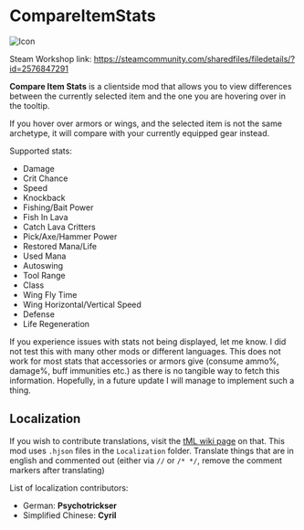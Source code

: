 # CompareItemStats

![Icon](https://raw.githubusercontent.com/direwolf420/CompareItemStats/master/icon.png)

Steam Workshop link: https://steamcommunity.com/sharedfiles/filedetails/?id=2576847291

**Compare Item Stats** is a clientside mod that allows you to view differences between the currently selected item and the one you are hovering over in the tooltip.

If you hover over armors or wings, and the selected item is not the same archetype, it will compare with your currently equipped gear instead.

Supported stats:
* Damage
* Crit Chance
* Speed
* Knockback
* Fishing/Bait Power
* Fish In Lava
* Catch Lava Critters
* Pick/Axe/Hammer Power
* Restored Mana/Life
* Used Mana
* Autoswing
* Tool Range
* Class
* Wing Fly Time
* Wing Horizontal/Vertical Speed
* Defense
* Life Regeneration

If you experience issues with stats not being displayed, let me know. I did not test this with many other mods or different languages.
This does not work for most stats that accessories or armors give (consume ammo%, damage%, buff immunities etc.) as there is no tangible way to fetch this information. Hopefully, in a future update I will manage to implement such a thing.

## Localization
If you wish to contribute translations, visit the [tML wiki page](https://github.com/tModLoader/tModLoader/wiki/Contributing-Localization) on that.
This mod uses `.hjson` files in the `Localization` folder.
Translate things that are in english and commented out (either via `//` or `/* */`, remove the comment markers after translating)

List of localization contributors:
* German: **Psychotrickser**
* Simplified Chinese: **Cyril**